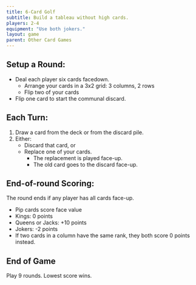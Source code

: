 ```yaml
---
title: 6-Card Golf
subtitle: Build a tableau without high cards.
players: 2-4
equipment: "Use both jokers."
layout: game
parent: Other Card Games
---
```


## Setup a Round:

- Deal each player six cards facedown.
  - Arrange your cards in a 3x2 grid: 3 columns, 2 rows
  - Flip two of your cards
- Flip one card to start the communal discard.

## Each Turn:

1. Draw a card from the deck or from the discard pile.
2. Either:
    - Discard that card, or
    - Replace one of your cards.
      - The replacement is played face-up.
      - The old card goes to the discard face-up.

## End-of-round Scoring:

The round ends if any player has all cards face-up.

- Pip cards score face value
- Kings: 0 points
- Queens or Jacks: +10 points
- Jokers: -2 points
- If two cards in a column have the same rank, they both score 0 points instead.

## End of Game

Play 9 rounds. Lowest score wins.
